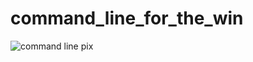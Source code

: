# command_line_for_the_win
![command line pix](https://upload.wikimedia.org/wikipedia/commons/thumb/2/29/Linux_command-line._Bash._GNOME_Terminal._screenshot.png/800px-Linux_command-line._Bash._GNOME_Terminal._screenshot.png)
